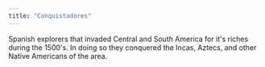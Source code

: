 ```yaml
---
title: "Conquistadores"
---
```

Spanish explorers that invaded Central and South America for it's riches during the 1500's. In doing so they conquered the Incas, Aztecs, and other Native Americans of the area.

